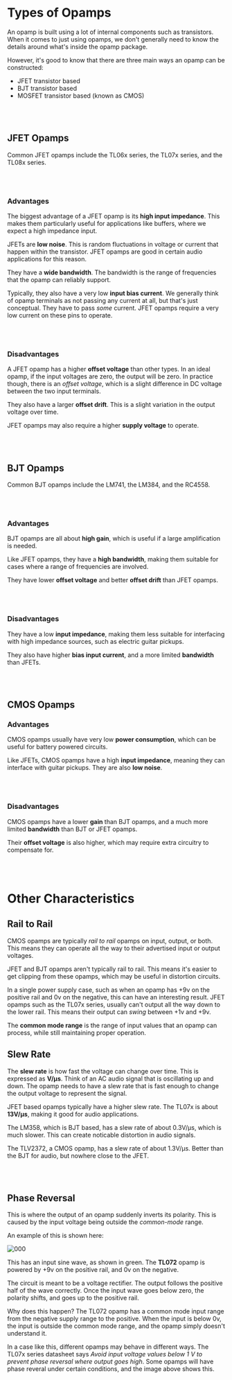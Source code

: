 # Types of Opamps

An opamp is built using a lot of internal components such as transistors. When it comes to just using opamps, we don't generally need to know the details around what's inside the opamp package.

However, it's good to know that there are three main ways an opamp can be constructed:
* JFET transistor based
* BJT transistor based
* MOSFET transistor based (known as CMOS)


</br></br>
## JFET Opamps
Common JFET opamps include the TL06x series, the TL07x series, and the TL08x series.


</br></br>
### Advantages

The biggest advantage of a JFET opamp is its **high input impedance**. This makes them particularly useful for applications like buffers, where we expect a high impedance input.

JFETs are **low noise**. This is random fluctuations in voltage or current that happen within the transistor. JFET opamps are good in certain audio applications for this reason.

They have a **wide bandwidth**. The bandwidth is the range of frequencies that the opamp can reliably support.

Typically, they also have a very low **input bias current**. We generally think of opamp terminals as not passing any current at all, but that's just conceptual. They have to pass _some_ current. JFET opamps require a very low current on these pins to operate.


</br></br>
### Disadvantages

A JFET opamp has a higher **offset voltage** than other types. In an ideal opamp, if the input voltages are zero, the output will be zero. In practice though, there is an _offset voltage_, which is a slight difference in DC voltage between the two input terminals.

They also have a larger **offset drift**. This is a slight variation in the output voltage over time.

JFET opamps may also require a higher **supply voltage** to operate.


</br></br>
## BJT Opamps
Common BJT opamps include the LM741, the LM384, and the RC4558.


</br></br>
### Advantages

BJT opamps are all about **high gain**, which is useful if a large amplification is needed.

Like JFET opamps, they have a **high bandwidth**, making them suitable for cases where a range of frequencies are involved.

They have lower **offset voltage** and better **offset drift** than JFET opamps.


</br></br>
### Disadvantages

They have a low **input impedance**, making them less suitable for interfacing with high impedance sources, such as electric guitar pickups.

They also have higher **bias input current**, and a more limited **bandwidth** than JFETs.


</br></br>
## CMOS Opamps
### Advantages

CMOS opamps usually have very low **power consumption**, which can be useful for battery powered circuits.

Like JFETs, CMOS opamps have a high **input impedance**, meaning they can interface with guitar pickups. They are also **low noise**.


</br></br>
### Disadvantages

CMOS opamps have a lower **gain** than BJT opamps, and a much more limited **bandwidth** than BJT or JFET opamps.

Their **offset voltage** is also higher, which may require extra circuitry to compensate for.


</br></br>
# Other Characteristics
## Rail to Rail

CMOS opamps are typically _rail to rail_ opamps on input, output, or both. This means they can operate all the way to their advertised input or output voltages.

JFET and BJT opamps aren't typically rail to rail. This means it's easier to get clipping from these opamps, which may be useful in distortion circuits.

In a single power supply case, such as when an opamp has +9v on the positive rail and 0v on the negative, this can have an interesting result. JFET opamps such as the TL07x series, usually can't output all the way down to the lower rail. This means their output can _swing_ between +1v and +9v.

The **common mode range** is the range of input values that an opamp can process, while still maintaining proper operation.


## Slew Rate

The **slew rate** is how fast the voltage can change over time. This is expressed as **V/µs**. Think of an AC audio signal that is oscillating up and down. The opamp needs to have a slew rate that is fast enough to change the output voltage to represent the signal.

JFET based opamps typically have a higher slew rate. The TL07x is about **13V/µs**, making it good for audio applications.

The LM358, which is BJT based, has a slew rate of about 0.3V/µs, which is much slower. This can create noticable distortion in audio signals.

The TLV2372, a CMOS opamp, has a slew rate of about 1.3V/µs. Better than the BJT for audio, but nowhere close to the JFET.


</br></br>
## Phase Reversal

This is where the output of an opamp suddenly inverts its polarity. This is caused by the input voltage being outside the _common-mode_ range.

An example of this is shown here:

![000](https://github.com/user-attachments/assets/e0a87158-6e7d-4231-ac7f-4deb5b686471)


This has an input sine wave, as shown in green. The **TL072** opamp is powered by +9v on the positive rail, and 0v on the negative.

The circuit is meant to be a voltage rectifier. The output follows the positive half of the wave correctly. Once the input wave goes below zero, the polarity shifts, and goes up to the positive rail.

Why does this happen? The TL072 opamp has a common mode input range from the negative supply range to the positive. When the input is below 0v, the input is outside the common mode range, and the opamp simply doesn't understand it.

In a case like this, different opamps may behave in different ways. The TL07x series datasheet says _Avoid input voltage values below 1 V to prevent phase reversal where output goes high_. Some opamps will have phase reveral under certain conditions, and the image above shows this.

